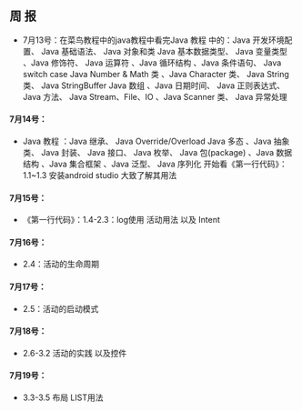 ## 周  报  
* 7月13号：在菜鸟教程中的java教程中看完Java 教程 中的：Java 开发环境配置、 Java 基础语法、 Java 对象和类 Java 基本数据类型、 Java 变量类型 、Java 修饰符、 Java 运算符 、Java 循环结构 、Java 条件语句、 Java switch case Java Number & Math 类 、Java Character 类、 Java String 类、 Java StringBuffer Java 数组 、Java 日期时间、 Java 正则表达式、 Java 方法、 Java Stream、File、IO 、Java Scanner 类、 Java 异常处理  

#### 7月14号：
* Java 教程 ：Java 继承、 Java Override/Overload Java 多态 、Java 抽象类、 Java 封装、 Java 接口、 Java 枚举、 Java 包(package) 、Java 数据结构 、Java 集合框架 、Java 泛型、 Java 序列化 开始看《第一行代码》：1.1~1.3  安装android studio 大致了解其用法  

#### 7月15号：
* 《第一行代码》：1.4-2.3：log使用 活动用法 以及 Intent  

#### 7月16号：
* 2.4：活动的生命周期  

#### 7月17号：
* 2.5：活动的启动模式  

#### 7月18号：
* 2.6-3.2  活动的实践 以及控件  

#### 7月19号：
* 3.3-3.5  布局  LIST用法   

